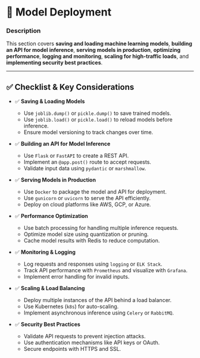 # 📖 Model Deployment

### **Description**  
This section covers **saving and loading machine learning models**, **building an API for model inference**, **serving models in production**, **optimizing performance**, **logging and monitoring**, **scaling for high-traffic loads**, and **implementing security best practices**.

---

## ✅ **Checklist & Key Considerations**  

- ✅ **Saving & Loading Models**  
  - Use `joblib.dump()` or `pickle.dump()` to save trained models.  
  - Use `joblib.load()` or `pickle.load()` to reload models before inference.  
  - Ensure model versioning to track changes over time.  

- ✅ **Building an API for Model Inference**  
  - Use `Flask` or `FastAPI` to create a REST API.  
  - Implement an `@app.post()` route to accept requests.  
  - Validate input data using `pydantic` or `marshmallow`.  

- ✅ **Serving Models in Production**  
  - Use `Docker` to package the model and API for deployment.  
  - Use `gunicorn` or `uvicorn` to serve the API efficiently.  
  - Deploy on cloud platforms like AWS, GCP, or Azure.  

- ✅ **Performance Optimization**  
  - Use batch processing for handling multiple inference requests.  
  - Optimize model size using quantization or pruning.  
  - Cache model results with Redis to reduce computation.  

- ✅ **Monitoring & Logging**  
  - Log requests and responses using `logging` or `ELK Stack`.  
  - Track API performance with `Prometheus` and visualize with `Grafana`.  
  - Implement error handling for invalid inputs.  

- ✅ **Scaling & Load Balancing**  
  - Deploy multiple instances of the API behind a load balancer.  
  - Use Kubernetes (`k8s`) for auto-scaling.  
  - Implement asynchronous inference using `Celery` or `RabbitMQ`.  

- ✅ **Security Best Practices**  
  - Validate API requests to prevent injection attacks.  
  - Use authentication mechanisms like API keys or OAuth.  
  - Secure endpoints with HTTPS and SSL.  
